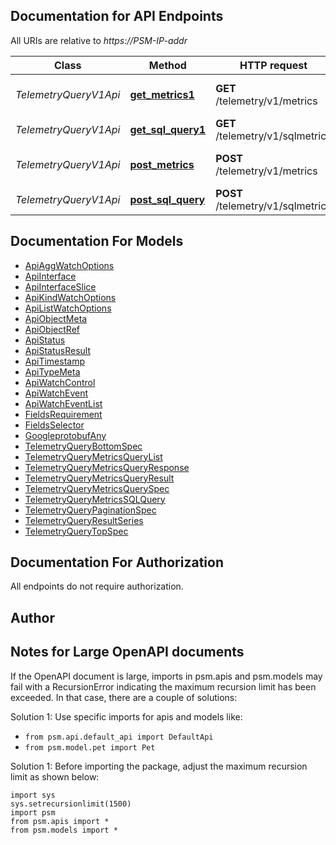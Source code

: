 
## Documentation for API Endpoints

All URIs are relative to *https://PSM-IP-addr*

Class | Method | HTTP request | Description
------------ | ------------- | ------------- | -------------
*TelemetryQueryV1Api* | [**get_metrics1**](../../../../pensando_dss/docs/TelemetryQueryV1Api.md#get_metrics1) | **GET** /telemetry/v1/metrics | telemetry metrics query
*TelemetryQueryV1Api* | [**get_sql_query1**](../../../../pensando_dss/docs/TelemetryQueryV1Api.md#get_sql_query1) | **GET** /telemetry/v1/sqlmetrics | 
*TelemetryQueryV1Api* | [**post_metrics**](../../../../pensando_dss/docs/TelemetryQueryV1Api.md#post_metrics) | **POST** /telemetry/v1/metrics | telemetry metrics query
*TelemetryQueryV1Api* | [**post_sql_query**](../../../../pensando_dss/docs/TelemetryQueryV1Api.md#post_sql_query) | **POST** /telemetry/v1/sqlmetrics | 


## Documentation For Models

 - [ApiAggWatchOptions](../../../docs/ApiAggWatchOptions.md)
 - [ApiInterface](../../../docs/ApiInterface.md)
 - [ApiInterfaceSlice](../../../docs/ApiInterfaceSlice.md)
 - [ApiKindWatchOptions](../../../docs/ApiKindWatchOptions.md)
 - [ApiListWatchOptions](../../../docs/ApiListWatchOptions.md)
 - [ApiObjectMeta](../../../docs/ApiObjectMeta.md)
 - [ApiObjectRef](../../../docs/ApiObjectRef.md)
 - [ApiStatus](../../../docs/ApiStatus.md)
 - [ApiStatusResult](../../../docs/ApiStatusResult.md)
 - [ApiTimestamp](../../../docs/ApiTimestamp.md)
 - [ApiTypeMeta](../../../docs/ApiTypeMeta.md)
 - [ApiWatchControl](../../../docs/ApiWatchControl.md)
 - [ApiWatchEvent](../../../docs/ApiWatchEvent.md)
 - [ApiWatchEventList](../../../docs/ApiWatchEventList.md)
 - [FieldsRequirement](../../../docs/FieldsRequirement.md)
 - [FieldsSelector](../../../docs/FieldsSelector.md)
 - [GoogleprotobufAny](../../../docs/GoogleprotobufAny.md)
 - [TelemetryQueryBottomSpec](../../../docs/TelemetryQueryBottomSpec.md)
 - [TelemetryQueryMetricsQueryList](../../../docs/TelemetryQueryMetricsQueryList.md)
 - [TelemetryQueryMetricsQueryResponse](../../../docs/TelemetryQueryMetricsQueryResponse.md)
 - [TelemetryQueryMetricsQueryResult](../../../docs/TelemetryQueryMetricsQueryResult.md)
 - [TelemetryQueryMetricsQuerySpec](../../../docs/TelemetryQueryMetricsQuerySpec.md)
 - [TelemetryQueryMetricsSQLQuery](../../../docs/TelemetryQueryMetricsSQLQuery.md)
 - [TelemetryQueryPaginationSpec](../../../docs/TelemetryQueryPaginationSpec.md)
 - [TelemetryQueryResultSeries](../../../docs/TelemetryQueryResultSeries.md)
 - [TelemetryQueryTopSpec](../../../docs/TelemetryQueryTopSpec.md)


## Documentation For Authorization

 All endpoints do not require authorization.

## Author




## Notes for Large OpenAPI documents
If the OpenAPI document is large, imports in psm.apis and psm.models may fail with a
RecursionError indicating the maximum recursion limit has been exceeded. In that case, there are a couple of solutions:

Solution 1:
Use specific imports for apis and models like:
- `from psm.api.default_api import DefaultApi`
- `from psm.model.pet import Pet`

Solution 1:
Before importing the package, adjust the maximum recursion limit as shown below:
```
import sys
sys.setrecursionlimit(1500)
import psm
from psm.apis import *
from psm.models import *
```
